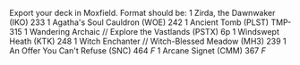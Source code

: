 Export your deck in Moxfield.
Format should be:
1 Zirda, the Dawnwaker (IKO) 233
1 Agatha's Soul Cauldron (WOE) 242
1 Ancient Tomb (PLST) TMP-315
1 Wandering Archaic // Explore the Vastlands (PSTX) 6p
1 Windswept Heath (KTK) 248
1 Witch Enchanter // Witch-Blessed Meadow (MH3) 239
1 An Offer You Can't Refuse (SNC) 464 *F*
1 Arcane Signet (CMM) 367 *F*
